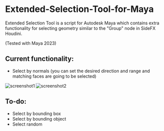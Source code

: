 # Extended-Selection-Tool-for-Maya
Extended Selection Tool is a script for Autodesk Maya which contains extra functionality for selecting geometry similar to the "Group" node in SideFX Houdini.

(Tested with Maya 2023)

## Current functionality:

- Select by normals (you can set the desired direction and range and matching faces are going to be selected)

![screenshot1](https://user-images.githubusercontent.com/74256390/233833245-e5347b7b-0efa-4157-b27e-0acea6401db5.png)
![screenshot2](https://user-images.githubusercontent.com/74256390/233833250-158826af-b91d-4b4f-b78c-65b6820dc096.png)



## To-do:

- Select by bounding box
- Select by bounding object
- Select random
